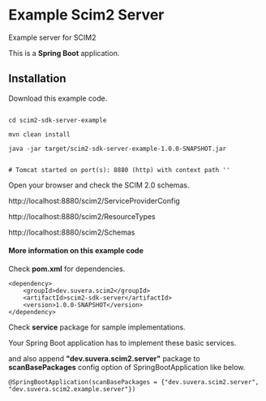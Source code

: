 # Example Scim2 Server
Example server for SCIM2

This is a **Spring Boot** application.

## Installation

Download this example code.

```

cd scim2-sdk-server-example

mvn clean install

java -jar target/scim2-sdk-server-example-1.0.0-SNAPSHOT.jar


# Tomcat started on port(s): 8880 (http) with context path ''

```

Open your browser and check the SCIM 2.0 schemas.

http://localhost:8880/scim2/ServiceProviderConfig

http://localhost:8880/scim2/ResourceTypes

http://localhost:8880/scim2/Schemas



#### More information on this example code

Check **pom.xml** for dependencies.

```
<dependency>
    <groupId>dev.suvera.scim2</groupId>
    <artifactId>scim2-sdk-server</artifactId>
    <version>1.0.0-SNAPSHOT</version>
</dependency>

```

Check **service** package for sample implementations. 

Your Spring Boot application has to implement these basic services.

and also append **"dev.suvera.scim2.server"** package to **scanBasePackages** config option of SpringBootApplication like below.

```
@SpringBootApplication(scanBasePackages = {"dev.suvera.scim2.server", "dev.suvera.scim2.example.server"})

```


